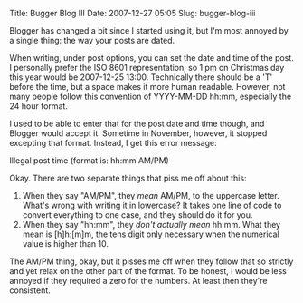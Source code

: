 Title: Bugger Blog III
Date: 2007-12-27 05:05
Slug: bugger-blog-iii

Blogger has changed a bit since I started using it, but I'm most annoyed
by a single thing: the way your posts are dated.

When writing, under post options, you can set the date and time of the
post. I personally prefer the ISO 8601 representation, so 1 pm on
Christmas day this year would be 2007-12-25 13:00. Technically there
should be a 'T' before the time, but a space makes it more human
readable. However, not many people follow this convention of YYYY-MM-DD
hh:mm, especially the 24 hour format.

I used to be able to enter that for the post date and time though, and
Blogger would accept it. Sometime in November, however, it stopped
excepting that format. Instead, I get this error message:

Illegal post time (format is: hh:mm AM/PM)

Okay. There are two separate things that piss me off about this:

1.  When they say "AM/PM", they <span
    style="font-style:italic;">mean</span> AM/PM, to the uppercase
    letter. What's wrong with writing it in lowercase? It takes one line
    of code to convert everything to one case, and they should do it for
    you.
2.  When they say "hh:mm", they <span style="font-style:italic;">don't
    actually mean</span> hh:mm. What they mean is [h]h:[m]m, the tens
    digit only necessary when the numerical value is higher than 10.

The AM/PM thing, okay, but it pisses me off when they follow that so
strictly and yet relax on the other part of the format. To be honest, I
would be less annoyed if they required a zero for the numbers. At least
then they're consistent.

